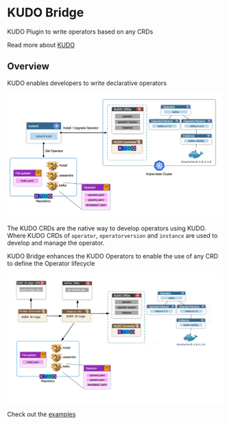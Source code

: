 # KUDO Bridge

KUDO Plugin to write operators based on any CRDs

Read more about [KUDO](kudo.dev)


## Overview

KUDO enables developers to write declarative operators 


![](./docs/images/kudo-architecture.jpg)

The KUDO CRDs are the native way to develop operators using KUDO. Where KUDO CRDs of `operator`, `operatorversion` and `instance` are used to develop and manage the operator. 

KUDO Bridge enhances the KUDO Operators to enable the use of any CRD to define the Operator lifecycle

![](./docs/images/kudo-bridge.png)

Check out the [examples](./examples) 



